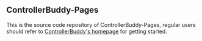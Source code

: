 ## ControllerBuddy-Pages

This is the source code repository of ControllerBuddy-Pages, regular users should refer to [ControllerBuddy's homepage](https://controllerbuddy.org) for getting started.
